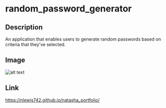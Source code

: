 # random_password_generator

## Description

An application that enables users to generate random passwords based on criteria that they’ve selected.

## Image

![alt text](./assets/images/nlewis742.github.io_natasha_portfolio_%20(1).png)

## Link

https://nlewis742.github.io/natasha_portfolio/